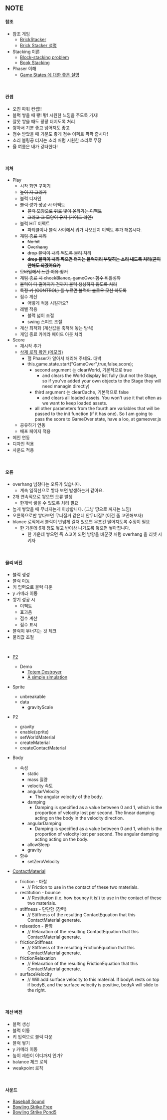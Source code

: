## NOTE

#### 참조

- 참조 게임
  - [BrickStacker](http://game.guinnessworldrecords.com/)
  - [Brick Stacker 설명](http://www.html5gamedevs.com/topic/29550-phaser-brick-stacker/) 
- Stacking 이론
  - [Block-stacking problem](https://en.wikipedia.org/wiki/Block-stacking_problem)
  - [Book Stacking](https://www.youtube.com/watch?v=CdhuVhWTSMI)
- Phaser 이해
  - [Game States 에 대한 좋은 설명](http://www.emanueleferonato.com/2014/08/28/phaser-tutorial-understanding-phaser-states/)


<br>

#### 컨셉

- 오진 파워 컨샙!!
- 블럭 쌓을 때 뙇! 뙇! 시원한 느낌을 주도록 가자!
- 잘못 쌓을 때도 팡팡 터지도록 처리
- 쌓아서 기분 좋고 넘어져도 좋고
- 점수 받았을 때 기분도 좋게 점수 이펙트 팍팍 줍시다!
- 소리 볼링공 터지는 소리 처럼 시원한 소리로 무장
- 올 여름은 내가 강타한다!

<br>

#### 피쳐

- Play
  - 시작 화면 꾸미기
  - ~~높이 자 그리기~~
  - 블럭 디자인 
  - ~~블럭 쌓기 성공 시 이펙트~~
    - ~~블럭 모양으로 위로 빛이 올라가는 이펙트~~
    - ~~그리고 그 모양이 유지 (가이드 라인)~~
  - 블럭 HIT 이펙트
    - 파티클이나 블럭 사이에서 뭐가 나오던지 이펙트 추가 해봅시다.
  - ~~게임 종료 처리~~
    - ~~No hit~~
    - ~~Overhang~~
    - ~~drop 블럭이 내려 찍도록 물리 처리~~
    - ~~**drop 블럭이 내려 찍으면 터지는 블럭끼리 부딪히는 소리 내도록 처리(굳이 안해도 되겠어요?)**~~
  - ~~모바일에서 느린 이유 찾기~~
  - ~~게임 종료 시 checkBlance, gameOver 함수 비활성화~~
  - ~~블럭이 다 떨어지기 전까지 블럭 생성하지 않도록 처리~~
  - ~~특정 키 (CONTROL) 를 누르면 블럭이 슬로우 모션 하도록~~
  - 점수 계산
    - 어떻게 적용 시킬까요?
  - 레벨 적용
    - 블럭 넓이 조절
    - swing 스피드 조절
  - 계산 최적화 (계산값을 축척해 놓는 방식)
  - 게임 종료 카메라 페이드 아웃 처리
- Score
  - 재시작 추가
  - [삭제 로직 확인 (메모리)](http://www.emanueleferonato.com/2014/08/28/phaser-tutorial-understanding-phaser-states/)
    - 헐 Phaser가 알아서 처리해 주네요. 대박
    - this.game.state.start("GameOver",true,false,score);
      - second argument 는 clearWorld, 기본적으로 true
        - and clears the World display list fully (but not the Stage, so if you've added your own objects to the Stage they will need managin directly)
      - third argument 는 clearCache, 기본적으로 false
        - and clears all loaded assets. You won't use it that often as we want to keep loaded assets.
      - all other parameters from the fourth are variables that will be passed to the init function (if it has one). So I am going to pass the score to GameOver state, have a loo, at gameover.js
  - 공유하기 연동
  - 배포 페이지 적용
- 메인 연동
- 디자인 적용
- 사운드 적용

<br>

#### 오류

- overhang 넘쳤다는 오류가 있습니다.
  - 계속 일직선으로 쌓다 보면 발생하는거 같아요.
- 2개 연속적으로 쌓으면 오류 발생
  - 한개씩 쌓을 수 있도록 처리 필요
- 높게 쌓았을 때 무너지는게 이상합니다. (그냥 땅으로 꺼지는 느낌)
- 오른쪽으로만 쌓다보면 무너질거 같은데 안무너짐? (이건 좀 고민해보자)
- blance 로직에서 블럭이 반넘게 걸쳐 있으면 무조건 떨어지도록 수정이 필요
  - 한 가운데 6개 정도 쌓고 반이상 나가도록 쌓으면 쌓아집니다.
    - 한 가운데 쌓으면 즉 스코어 되면 방향을 바꾼것 처럼 overhang 을 리셋 시키자

<br>


#### 물리 버전

- 블럭 생성
- 블럭 이동
- 키 입력으로 블럭 다운
- y 카메라 이동
- 쌓기 성공 시 
  - 이펙트
  - 효과음
  - 점수 계산
  - 점수 표시
- 블럭이 무너지는 것 체크
- 물리값 조절

<br>

- [P2](https://www.slideshare.net/pashaklimenkov/game-physics-35565076)

  - Demo
    - [Totem Destroyer](http://www.emanueleferonato.com/2014/04/21/html5-totem-destroyer-fully-working-prototype-using-phaser/)
    - [A simple simulation](http://spiking-neural.net/Basic_Physics_Simulation.html)


- Sprite
    - unbreakable
    - data
      - gravityScale
- P2
    - gravity
    - enable(sprite)
    - setWorldMaterial
    - createMaterial
    - createContactMaterial
- Body
    - 속성
      - static
      - mass 질량
      - velocity 속도
      - angularVelocity
        - The angular velocity of the body.
      - damping 
        - Damping is specified as a value between 0 and 1, which is the proportion of velocity lost per second. The linear damping acting on the body in the velocity direction.
      - angularDamping
        - Damping is specified as a value between 0 and 1, which is the proportion of velocity lost per second. The angular damping acting acting on the body.
      - allowSleep
      - gravity
    - 함수
      - setZeroVelocity
- [ContactMaterial](http://examples.phaser.io/_site/view_full.html?d=p2%20physics&f=contact+material.js&t=contact%20material)
    - friction - 마찰
      - // Friction to use in the contact of these two materials.
    - restitution - bounce
      - // Restitution (i.e. how bouncy it is!) to use in the contact of these two materials.
    - stiffness - 단단함 (장력)
      - // Stiffness of the resulting ContactEquation that this ContactMaterial generate.
    - relaxation - 완화
      - // Relaxation of the resulting ContactEquation that this ContactMaterial generate.
    - frictionStiffness
      - // Stiffness of the resulting FrictionEquation that this ContactMaterial generate.
    - frictionRelaxation
      - // Relaxation of the resulting FrictionEquation that this ContactMaterial generate.
    - surfaceVelocity
      - // Will add surface velocity to this material. If bodyA rests on top if bodyB, and the surface velocity is positive, bodyA will slide to the right.


<br>


#### 계산 버전

- 블럭 생성
- 블럭 이동
- 키 입력으로 블럭 다운
- 블럭 쌓기
- y 카메라 이동
- 높이 제한이 어디까지 인가?
- balance 체크 로직
- weakpoint 로직

<br>

#### 사운드

- [Baseball Sound](https://www.freesoundeffects.com/free-sounds/baseball-10099/)
- [Bowling Strike Free](https://www.freesoundeffects.com/free-sounds/bowling-10102/)
- [Bowling Strike Pond5](https://www.pond5.com/sound-effect/66804939/sports-bowling-strike-single-pins-hard-clunk-rattle-loose-ti.html)